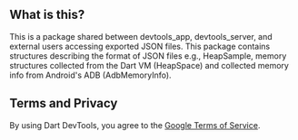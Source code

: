 ## What is this?

This is a package shared between devtools_app, devtools_server, and external users accessing
exported JSON files. This package contains structures describing the format of JSON files e.g.,
HeapSample, memory structures collected from the Dart VM (HeapSpace) and collected memory info
from Android's ADB (AdbMemoryInfo).

## Terms and Privacy

By using Dart DevTools, you agree to the [Google Terms of Service](https://policies.google.com/terms).
